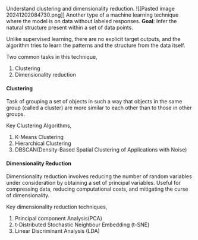 Understand clustering and dimensionality reduction.
![[Pasted image 20241202084730.png]]
Another type of a machine learning technique where the model is on data without labeled responses.
**Goal**: Infer the natural structure present within a set of data points. 

Unlike supervised learning, there are no explicit target outputs, and the algorithm tries to learn the patterns and the structure from the data itself.

Two common tasks in this technique,
1. Clustering
2. Dimensionality reduction
#### Clustering
Task of grouping a set of objects in such a way that objects in the same group (called a cluster) are more similar to each other than to those in other groups.

Key Clustering Algorithms,
1. K-Means Clustering
2. Hierarchical Clustering
3. DBSCAN(Density-Based Spatial Clustering of Applications with Noise)

#### Dimensionality Reduction
Dimensionality reduction involves reducing the number of random variables under consideration by obtaining a set of principal variables. 
Useful for compressing data, reducing computational costs, and mitigating the curse of dimensionality.

Key dimensionality reduction techniques,
1. Principal component Analysis(PCA)
2. t-Distributed Stochastic Neighbour Embedding (t-SNE)
3. Linear Discriminant Analysis (LDA)